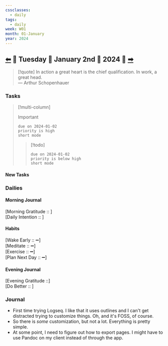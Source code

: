 ```yaml
---
cssclasses:
  - daily
tags:
  - daily
week: W01
month: 01-January
year: 2024
---
```

  
## [⬅](2024-01-01.md) 🔹 Tuesday 🔹 January 2nd 🔹 2024 🔹 [➡](2024-01-03.md)  
  
> [!quote] In action a great heart is the chief qualification. In work, a great head.  
> — Arthur Schopenhauer  
  
### Tasks  
  
> [!multi-column]  
>   
> > [!important]  
> > ```tasks  
> > due on 2024-01-02  
> > priority is high  
> > short mode  
> > ```  
>   
> > [!todo]  
> > ```tasks  
> > due on 2024-01-02  
> > priority is below high  
> > short mode  
> > ```  
  
#### New Tasks  
  
### Dailies  
  
#### Morning Journal  
[Morning Gratitude :: ]  
[Daily Intention :: ]  
  
#### Habits  
[Wake Early :: ➖]  
[Meditate :: ➖]  
[Exercise :: ➖]  
[Plan Next Day :: ➖]  
  
#### Evening Journal  
[Evening Gratitude ::]  
[Do Better :: ]  
  
### Journal  
  
- First time trying Logseq. I like that it uses outlines and I can't get distracted trying to customize things. Oh, and it's FOSS, of course.  
- So there is *some* customization, but not a lot. Everything is pretty simple.  
- At some point, I need to figure out how to export pages. I might have to use Pandoc on my client instead of through the app.